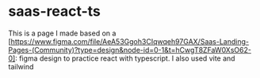 # saas-react-ts
This is a page I made based on a [https://www.figma.com/file/AeA53Ggoh3CIqwqeh97GAX/Saas-Landing-Pages-(Community)?type=design&node-id=0-1&t=hCwgT8ZFaW0XsO62-0]: figma design to practice react with typescript. I also used vite and tailwind
